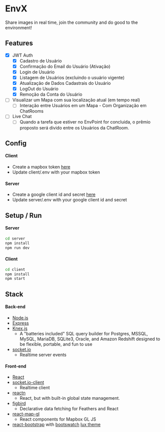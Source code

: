 # EnvX

Share images in real time, join the community and do good to the environment!

## Features

* [x] JWT Auth
  * [x] Cadastro de Usuário
  * [x] Confirmação do Email do Usuário (Ativação) 
  * [x] Login de Usuário
  * [x] Listagem de Usuários (excluindo o usuário vigente)
  * [x] Atualização de Dados Cadastrais do Usuário
  * [x] LogOut do Usuário
  * [x] Remoção da Conta do Usuário
* [ ] Visualizar um Mapa com sua localização atual (em tempo real)
  * [ ] Interação entre Usuários em um Mapa - Com Organização em ChatRooms
* [ ] Live Chat
  * [ ] Quando a tarefa que estiver no EnvPoint for concluida, o prêmio proposto será divido entre os Usuários da ChatRoom.

## Config

#### Client
* Create a mapbox token [here](https://www.mapbox.com)
* Update client/.env with your mapbox token

#### Server
* Create a google client id and secret [here](https://console.developers.google.com/)
* Update server/.env with your google client id and secret

## Setup / Run

#### Server

```sh
cd server
npm install
npm run dev
```

#### Client

```sh
cd client
npm install
npm start
```

## Stack

#### Back-end
* [Node.js](https://nodejs.org/en/)
* [Express](http://expressjs.com/)
* [Knex.js](http://knexjs.org/)
  * A "batteries included" SQL query builder for Postgres, MSSQL, MySQL, MariaDB, SQLite3, Oracle, and Amazon Redshift designed to be flexible, portable, and fun to use
* [socket.io](https://socket.io/)
  * Realtime server events

#### Front-end
* [React](https://reactjs.org/)
* [socket.io-client](https://github.com/socketio/socket.io-client)
  * Realtime client
* [reactn](https://github.com/CharlesStover/reactn)
  * React, but with built-in global state management.
* [figbird](https://humaans.github.io/figbird/)
  * Declarative data fetching for Feathers and React
* [react-map-gl](https://uber.github.io/react-map-gl/#/)
  * React components for Mapbox GL JS
* [react-bootstrap](https://react-bootstrap.github.io) with [bootswatch](https://bootswatch.com/) [lux theme](https://bootswatch.com/lux/)
